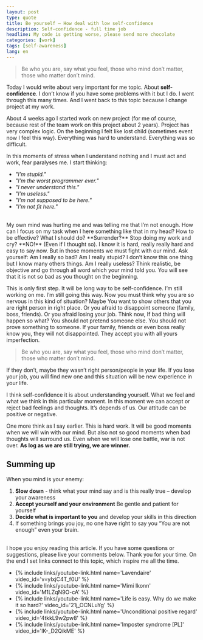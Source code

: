 ```yaml
---
layout: post
type: quote
title: Be yourself – How deal with low self-confidence
description: Self-confidence - full time job
headline: My code is getting worse, please send more chocolate
categories: [work]
tags: [self-awareness]
lang: en
---
```


>Be who you are, say what you feel, those who mind don’t matter, those who matter don’t mind.

Today I would write about very important for me topic. About **self-confidence**. I don’t know if you have some problems with it but I do. I went through this many times. And I went back to this topic because I change project at my work.

About 4 weeks ago I started work on new project (for me of course, because rest of the team work on this project about 2 years). Project has very complex logic. On the beginning I felt like lost child (sometimes event now I feel this way). Everything was hard to understand. Everything was so difficult.

In this moments of stress when I understand nothing and I must act and work, fear paralyses me. I start thinking:

- *"I’m stupid."*
- *"I’m the worst programmer ever."*
- *"I never understand this."*
- *"I’m useless."*
- *"I’m not supposed to be here."*
- *"I’m not fit here."*

<br>
My own mind was hurting me and was telling me that I’m not enough. How can I focus on my task when I here something like that in my head? How to be effective? What I should do? **Surrender?** Stop doing my work and cry? **NO!** (Even if I thought so). I know it is hard, really really hard and easy to say now. But in those moments we must fight with our mind. Ask yourself: Am I really so bad? Am I really stupid? I don’t know this one thing but I know many others things. Am I really useless? Think realistic, be objective and go through all word which your mind told you. You will see that it is not so bad as you thought on the beginning.

This is only first step. It will be long way to be self-confidence. I’m still working on me. I’m still going this way. Now you must think why you are so nervous in this kind of situation? Maybe You want to show others that you are right person in right place. Or you afraid to disappoint someone (family, boss, friends). Or you afraid losing your job. Think now, If bad thing will happen so what? You should not pretend someone else. You should not prove something to someone. If your family, friends or even boss really know you, they will not disappointed. They accept you with all yours imperfection.

>Be who you are, say what you feel, those who mind don’t matter, those who matter don’t mind.

If they don’t, maybe they wasn’t right person/people in your life. If you lose your job, you will find new one and this situation will be new experience in your life.

I think self-confidence it is about understanding yourself. What we feel and what we think in this particular moment. In this moment we can accept or reject bad feelings and thoughts. It’s depends of us. Our attitude can be positive or negative.

One more think as I say earlier. This is hard work. It will be good moments when we will win with our mind. But also not so good moments when bad thoughts will surround us. Even when we will lose one battle, war is not over. **As log as we are still trying, we are winner.**

## Summing up

When you mind is your enemy:

1. **Slow down** - think what your mind say and is this really true – develop your awareness
2. **Accept yourself and your environment** Be gentle and patient for yourself
3. **Decide what is important to you** and develop your skills in this direction
4. If something brings you joy, no one have right to say you “You are not enough” even your brain.

<br>
I hope you enjoy reading this article. If you have some questions or suggestions, please live your comments below. Thank you for your time. On the end I set links connect to this topic, which inspire me all the time.

- {% include links/youtube-link.html name='Lavendaire' video_id='v=yIxjC4T_f0U' %}
- {% include links/youtube-link.html name='Mimi Ikonn' video_id='M1LZqN9O-cA' %}
- {% include links/youtube-link.html name='Life is easy. Why do we make it so hard?' video_id='21j_OCNLuYg' %}
- {% include links/youtube-link.html name='Unconditional positive regard' video_id='4tkkL9w2pw8' %}
- {% include links/youtube-link.html name='Imposter syndrome [PL]' video_id='lK-_D2QikME' %}
